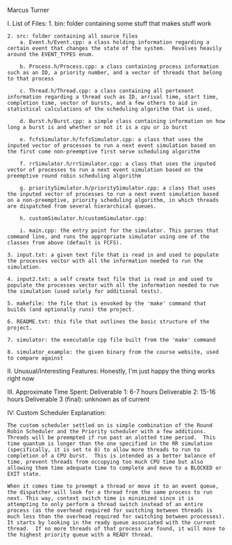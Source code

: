 Marcus Turner

I. List of Files:
	1. bin: folder containing some stuff that makes stuff work

	2. src: folder containing all source files
		a. Event.h/Event.cpp: a class holding information regarding a certain event that changes the state of the system.  Revolves heavily around the EVENT_TYPES enum.

		b. Process.h/Process.cpp: a class containing process information such as an ID, a priority number, and a vector of threads that belong to that process

		c. Thread.h/Thread.cpp: a class containing all pertenent information regarding a thread such as ID, arrival time, start time, completion time, vector of bursts, and a few others to aid in statistical calculations of the scheduling algorithm that is used.

		d. Burst.h/Burst.cpp: a simple class containing information on how long a burst is and whether or not it is a cpu or io burst

		e. fcfsSimulator.h/fcfsSimulator.cpp: a class that uses the inputed vector of processes to run a next event simulation based on the first come non-preemptive first serve scheduling algorithm

		f. rrSimulator.h/rrSimulator.cpp: a class that uses the inputed vector of processes to run a next event simulation based on the preemptive round robin scheduling algorithm

		g. prioritySimulator.h/prioritySimulator.cpp: a class that uses the inputed vector of processes to run a next event simulation based on a non-preemptive, priority scheduling algorithm, in which threads are dispatched from several hierarchical queues.

		h. customSimulator.h/customSimulator.cpp:

		i. main.cpp: the entry point for the simulator. This parses that command line, and runs the appropriate simulator using one of the classes from above (default is FCFS).

	3. input.txt: a given text file that is read in and used to populate the processes vector with all the information needed to run the simulation.

	4. input2.txt: a self create text file that is read in and used to populate the processes vector with all the information needed to run the simulation (used solely for additional tests).

	5. makefile: the file that is envoked by the 'make' command that builds (and optionally runs) the project.

	6. README.txt: this file that outlines the basic structure of the project.

	7. simulator: the executable cpp file built from the 'make' command

	8. simulator_example: the given binary from the course website, used to compare against

II. Unusual/Interesting Features:
	Honestly, I'm just happy the thing works right now

III. Approximate Time Spent:
	Deliverable 1: 6-7 hours
	Deliverable 2: 15-16 hours
	Deliverable 3 (final): unknown as of current

IV: Custom Scheduler Explanation:
	
	The custom scheduler settled on is simple combination of the Round Robin Scheduler and the Priority scheduler with a few additions.  Threads will be preempted if run past an alotted time period.  This time quantum is longer than the one specified in the RR simulation (specifically, it is set to 8) to allow more threads to run to completion of a CPU burst.  This is intended as a better balance of time, prevent threads from occupying too much CPU time but also allowing them time adequate time to complete and move to a BLOCKED or EXIT state.

	When it comes time to preempt a thread or move it to an event queue, the dispatcher will look for a thread from the same process to run next. This way, context switch time is minimized since it is attempting to only perform a thread switch instead of an entire process (as the overhead required for switching between threads is much less than the overhead required for switching between processes).  It starts by looking in the ready queue associated with the current thread.  If no more threads of that process are found, it will move to the highest priority queue with a READY thread.